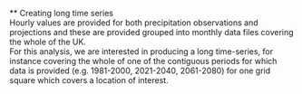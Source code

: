 ** Creating long time series  
Hourly values are provided for both precipitation observations and projections and these are provided grouped into monthly data files covering the whole of the UK.  
For this analysis, we are interested in producing a long time-series, for instance covering the whole of one of the contiguous periods for which data is provided (e.g. 1981-2000, 2021-2040, 2061-2080) for one grid square which covers a location of interest.   
